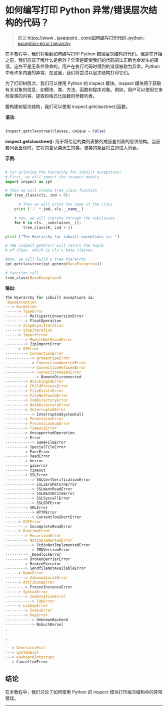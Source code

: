 # 如何编写打印 Python 异常/错误层次结构的代码？

> 原文:[https://www . javatpoint . com/如何编写打印代码-python-exception-error hierarchy](https://www.javatpoint.com/how-to-write-a-code-for-printing-python-exception-errorhierarchy)

在本教程中，我们将看到如何编写打印 Python 错误层次结构的代码。但是在开始之前，我们应该了解什么是例外？异常是即使我们的代码语法正确也会发生的错误。这些不是无条件致命的，用户在执行代码时得到的错误被称为异常。Python 中有许多内置的异常，在这里，我们将尝试以层次结构打印它们。

为了打印树层次，我们可以使用 Python 的 inspect 模块。inspect 模块用于获取有关对象的信息，如模块、类、方法、函数和程序对象。例如，用户可以使用它来检查类的内容、提取和格式化函数的参数列表。

要构建树层次结构，我们可以使用 inspect.getclasstree()函数。

**语法:**

```py

inspect.getclasstree(classes, unique = False)

```

**inspect.getclasstree():** 用于将给定的类列表排列成嵌套列表的层次结构。当嵌套列表出现时，它将包含从类派生的类，该类的条目将立即进入列表。

**示例:**

```py

# For printing the hierarchy for inbuilt exceptions:
# First, we will import the inspect module
import inspect as ipt

# Then we will create tree_class function
def tree_class(cls, ind = 0):

      # Then we will print the name of the class
    print ('-' * ind, cls.__name__)

    # now, we will iterate through the subclasses
    for K in cls.__subclasses__():
        tree_class(K, ind + 3)

print ("The Hierarchy for inbuilt exceptions is: ")

# THE inspect.getmro() will return the tuple 
# of class  which is cls's base classes.

#Now, we will build a tree hierarchy 
ipt.getclasstree(ipt.getmro(BaseException))

# function call
tree_class(BaseException)

```

**输出:**

```py
The Hierarchy for inbuilt exceptions is: 
 BaseException
---> Exception
------> TypeError
---------> MultipartConversionError
---------> FloatOperation
------> StopAsyncIteration
------> StopIteration
------> ImportError
---------> ModuleNotFoundError
---------> ZipImportError
------> OSError
---------> ConnectionError
------------> BrokenPipeError
------------> ConnectionAbortedError
------------> ConnectionRefusedError
------------> ConnectionResetError
--------------> RemoteDisconnected
---------> BlockingIOError
---------> ChildProcessError
---------> FileExistsError
---------> FileNotFoundError
---------> IsADirectoryError
---------> NotADirectoryError
---------> InterruptedError
------------> InterruptedSystemCall
---------> PermissionError
---------> ProcessLookupError
---------> TimeoutError
---------> UnsupportedOperation
---------> Error
------------> SameFileError
---------> SpecialFileError
---------> ExecError
---------> ReadError
---------> herror
---------> gaierror
---------> timeout
---------> SSLError
------------> SSLCertVerificationError
------------> SSLZeroReturnError
------------> SSLWantReadError
------------> SSLWantWriteError
------------> SSLSyscallError
------------> SSLEOFError
---------> URLError
------------> HTTPError
------------> ContentTooShortError
------> EOFError
---------> IncompleteReadError
------> RuntimeError
---------> RecursionError
---------> NotImplementedError
------------> StdinNotImplementedError
------------> ZMQVersionError
---------> _DeadlockError
---------> BrokenBarrierError
---------> BrokenExecutor
---------> SendfileNotAvailableError
------> NameError
---------> UnboundLocalError
------> AttributeError
---------> FrozenInstanceError
------> SyntaxError
---------> IndentationError
------------> TabError
------> LookupError
---------> IndexError
---------> KeyError
------------> UnknownBackend
------------> NoSuchKernel
.
.
.
.
---> GeneratorExit
---> SystemExit
---> KeyboardInterrupt
---> CancelledError

```

## 结论

在本教程中，我们讨论了如何使用 Python 的 inspect 模块打印层次结构中的异常错误。

* * *